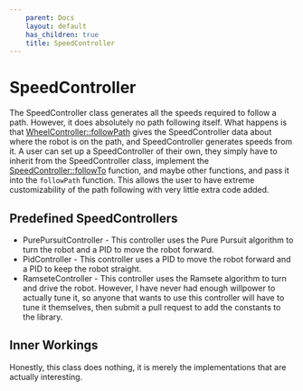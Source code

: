 ```yaml
---
    parent: Docs
    layout: default
    has_children: true
    title: SpeedController
---
```

# SpeedController

The SpeedController class generates all the speeds required to follow a path. However, it does absolutely no path following itself. What happens is that [WheelController::followPath](../WheelController/followPath) gives the SpeedController data about where the robot is on the path, and SpeedController generates speeds from it. A user can set up a SpeedController of their own, they simply have to inherit from the SpeedController class, implement the [SpeedController::followTo](followTo) function, and maybe other functions, and pass it into the `followPath` function. This allows the user to have extreme customizability of the path following with very little extra code added. 

## Predefined SpeedControllers
- PurePursuitController - This controller uses the Pure Pursuit algorithm to turn the robot and a PID to move the robot forward. 
- PidController - This controller uses a PID to move the robot forward and a PID to keep the robot straight.
- RamseteController - This controller uses the Ramsete algorithm to turn and drive the robot. However, I have never had enough willpower to actually tune it, so anyone that wants to use this controller will have to tune it themselves, then submit a pull request to add the constants to the library.

## Inner Workings
Honestly, this class does nothing, it is merely the implementations that are actually interesting. 